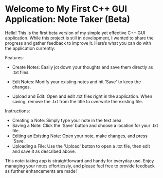 
# Welcome to My First C++ GUI Application: Note Taker (Beta)
Hello! This is the first beta version of my simple yet effective C++ GUI application. While this project is still in development, I wanted to share the progress and gather feedback to improve it. Here’s what you can do with the application currently:

Features:

- Create Notes: Easily jot down your thoughts and save them directly as .txt files.

- Edit Notes: Modify your existing notes and hit 'Save' to keep the changes.

- Upload and Edit: Open and edit .txt files right in the application. When saving, remove the .txt from the title to overwrite the existing file.

Instructions:

- Creating a Note: Simply type your note in the text area.
- Saving a Note: Click the 'Save' button and choose a location for your .txt file.
- Editing an Existing Note: Open your note, make changes, and press 'Save'.
- Uploading a File: Use the 'Upload' button to open a .txt file, then edit and save it as described above.
  
This note-taking app is straightforward and handy for everyday use. Enjoy managing your notes effortlessly, and please feel free to provide feedback as further enhancements are made!
